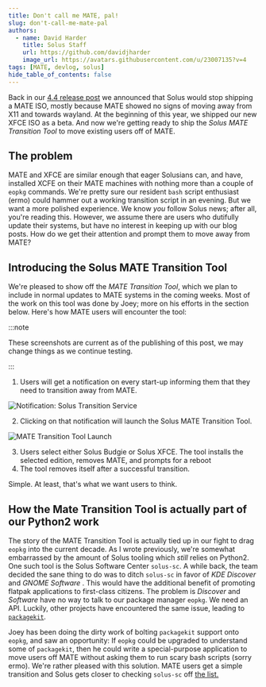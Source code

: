 ```yaml
---
title: Don't call me MATE, pal!
slug: don't-call-me-mate-pal
authors:
  - name: David Harder
    title: Solus Staff
    url: https://github.com/davidjharder
    image_url: https://avatars.githubusercontent.com/u/23007135?v=4
tags: [MATE, devlog, solus]
hide_table_of_contents: false
---
```


Back in our [4.4 release post](https://getsol.us/2023/07/08/solus-4-4-released/) we announced that Solus would stop shipping a MATE ISO, mostly because MATE showed no signs of moving away from X11 and towards wayland. At the beginning of this year, we shipped our new XFCE ISO as a beta. And now we're getting ready to ship the _Solus MATE Transition Tool_ to move existing users off of MATE.

<!-- truncate -->

## The problem

MATE and XFCE are similar enough that eager Solusians can, and have, installed XCFE on their MATE machines with nothing more than a couple of `eopkg` commands. We're pretty sure our resident `bash` script enthusiast (ermo) could hammer out a working transition script in an evening. But we want a more polished experience. We know _you_ follow Solus news; after all, you're reading this. However, we assume there are users who dutifully update their systems, but have no interest in keeping up with our blog posts. How do we get their attention and prompt them to move away from MATE?

## Introducing the Solus MATE Transition Tool

We're pleased to show off the _MATE Transition Tool_, which we plan to include in normal updates to MATE systems in the coming weeks. Most of the work on this tool was done by Joey; more on his efforts in the section below. Here's how MATE users will encounter the tool:

:::note

These screenshots are current as of the publishing of this post, we may change things as we continue testing.

:::

1. Users will get a notification on every start-up informing them that they need to transition away from MATE.

![Notification: Solus Transition Service](img/2024-01-29-dont-call-me-mate/notification.png)

2. Clicking on that notification will launch the Solus MATE Transition Tool.

![MATE Transition Tool Launch](img/2024-01-29-dont-call-me-mate/MTT-launch.png)

3. Users select either Solus Budgie or Solus XFCE. The tool installs the selected edition, removes MATE, and prompts for a reboot
4. The tool removes itself after a successful transition.

Simple. At least, that's what we want users to think.

## How the Mate Transition Tool is actually part of our Python2 work

The story of the MATE Transition Tool is actually tied up in our fight to drag `eopkg` into the current decade. As I wrote previously, we're somewhat embarrassed by the amount of Solus tooling which _still_ relies on Python2. One such tool is the Solus Software Center `solus-sc`. A while back, the team decided the sane thing to do was to ditch `solus-sc` in favor of _KDE Discover_ and _GNOME Software_ . This would have the additional benefit of promoting flatpak applications to first-class citizens. The problem is _Discover_ and _Software_ have no way to talk to our package manager `eopkg`. We need an API. Luckily, other projects have encountered the same issue, leading to [`packagekit`](https://www.freedesktop.org/software/PackageKit/pk-intro.html).

Joey has been doing the dirty work of bolting `packagekit` support onto `eopkg`, and saw an opportunity: If `eopkg` could be upgraded to understand some of `packagekit`, then he could write a special-purpose application to move users off MATE without asking them to run scary bash scripts (sorry ermo). We're rather pleased with this solution. MATE users get a simple transition and Solus gets closer to checking `solus-sc` off [the list.](https://github.com/getsolus/packages/issues/270)

